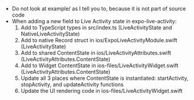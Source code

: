 - Do not look at example/ as I tell you to, because it is not part of source code
- When adding a new field to Live Activity state in expo-live-activity:
  1. Add to TypeScript types in src/index.ts (LiveActivityState and NativeLiveActivityState)
  2. Add to native Record struct in ios/ExpoLiveActivityModule.swift (LiveActivityState)
  3. Add to shared ContentState in ios/LiveActivityAttributes.swift (LiveActivityAttributes.ContentState)
  4. Add to Widget ContentState in ios-files/LiveActivityWidget.swift (LiveActivityAttributes.ContentState)
  5. Update all 3 places where ContentState is instantiated: startActivity, stopActivity, and updateActivity functions
  6. Update the UI rendering code in ios-files/LiveActivityWidget.swift